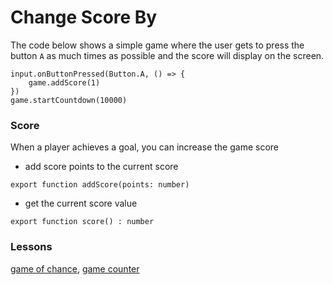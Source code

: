 # Change Score By

The code below shows a simple game where the user gets to press the button ``A`` as much times as possible and the score will display on the screen.

```blocks
input.onButtonPressed(Button.A, () => {
    game.addScore(1)
})
game.startCountdown(10000)
```

### Score

When a player achieves a goal, you can increase the game score

* add score points to the current score

```
export function addScore(points: number)
```

* get the current score value

```
export function score() : number
```

### Lessons

[game of chance](/lessons/game-of-chance), [game counter](/lessons/game-counter)


